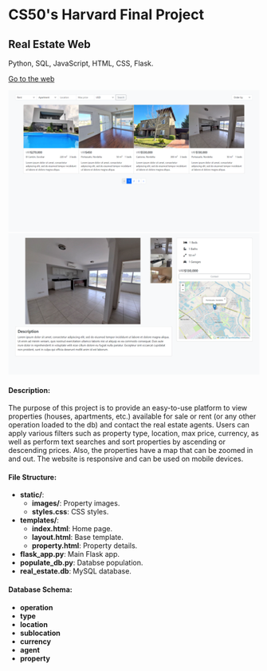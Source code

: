 # CS50's Harvard Final Project
## Real Estate Web

Python, SQL, JavaScript, HTML, CSS, Flask.

[Go to the web](http://kepler296e.pythonanywhere.com/)

[<img src="screenshots/s1.png">](http://kepler296e.pythonanywhere.com/)
[<img src="screenshots/s2.png">](http://kepler296e.pythonanywhere.com/)

#### Description:
The purpose of this project is to provide an easy-to-use platform to view properties (houses, apartments, etc.) available for sale or rent (or any other operation loaded to the db) and contact the real estate agents. Users can apply various filters such as property type, location, max price, currency, as well as perform text searches and sort properties by ascending or descending prices. Also, the properties have a map that can be zoomed in and out. The website is responsive and can be used on mobile devices.

#### File Structure:
- **static/**:
    - **images/**: Property images.
    - **styles.css**: CSS styles.
- **templates/**:
    - **index.html**: Home page.
    - **layout.html**: Base template.
    - **property.html**: Property details.
- **flask_app.py**: Main Flask app.
- **populate_db.py**: Databse population.
- **real_estate.db**: MySQL database.

#### Database Schema:
- **operation**
- **type**
- **location**
- **sublocation**
- **currency**
- **agent**
- **property**
